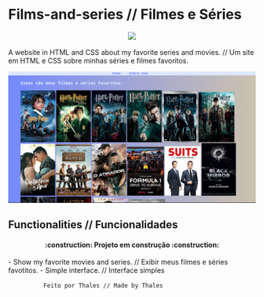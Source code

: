 # Films-and-series // Filmes e Séries
<p align="center">
<img loading="lazy" src="http://img.shields.io/static/v1?label=STATUS&message=EM%20DESENVOLVIMENTO&color=GREEN&style=for-the-badge"/>
</p>

 A website in HTML and CSS about my favorite series and movies. // Um site em HTML e CSS sobre  minhas séries e filmes favoritos.

 ![Filmes Preview](Series.png)

 ## Functionalities // Funcionalidades
<h4 align="center"> 
    :construction:  Projeto em construção  :construction:
</h4>
- Show my favorite movies and series. // Exibir meus filmes e séries favotitos.
- Simple interface. // Interface simples 
 
              Feito por Thales // Made by Thales

